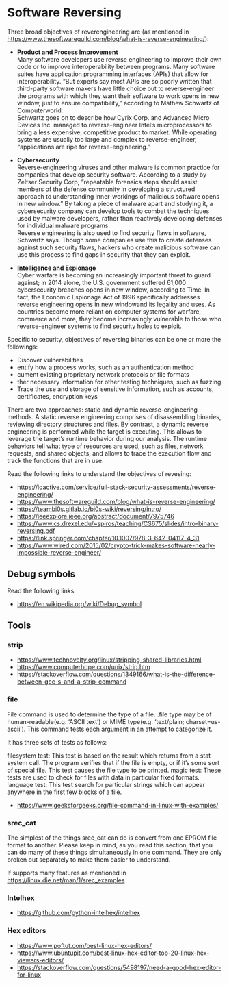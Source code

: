 # Software Reversing

Three broad objectives of reverengineering are (as mentioned in https://www.thesoftwareguild.com/blog/what-is-reverse-engineering/):
- **Product and Process Improvement** \
Many software developers use reverse engineering to improve their own code or to improve interoperability between programs. Many software suites have application programming interfaces (APIs) that allow for interoperability. “But experts say most APIs are so poorly written that third-party software makers have little choice but to reverse-engineer the programs with which they want their software to work opens in new window, just to ensure compatibility,” according to Mathew Schwartz of Computerworld.\
Schwartz goes on to describe how Cyrix Corp. and Advanced Micro Devices Inc. managed to reverse-engineer Intel’s microprocessors to bring a less expensive, competitive product to market. While operating systems are usually too large and complex to reverse-engineer, “applications are ripe for reverse-engineering.”

- **Cybersecurity** \
Reverse-engineering viruses and other malware is common practice for companies that develop security software. According to a study by Zeltser Security Corp, “repeatable forensics steps should assist members of the defense community in developing a structured approach to understanding inner-workings of malicious software opens in new window.” By taking a piece of malware apart and studying it, a cybersecurity company can develop tools to combat the techniques used by malware developers, rather than reactively developing defenses for individual malware programs.\
Reverse engineering is also used to find security flaws in software, Schwartz says. Though some companies use this to create defenses against such security flaws, hackers who create malicious software can use this process to find gaps in security that they can exploit.

- **Intelligence and Espionage** \
Cyber warfare is becoming an increasingly important threat to guard against; in 2014 alone, the U.S. government suffered 61,000 cybersecurity breaches opens in new window, according to Time. In fact, the Economic Espionage Act of 1996 specifically addresses reverse engineering opens in new windowand its legality and uses. As countries become more reliant on computer systems for warfare, commerce and more, they become increasingly vulnerable to those who reverse-engineer systems to find security holes to exploit.

Specific to security, objectives of reversing binaries can be one or more the followings:
- Discover vulnerabilities
- entify how a process works, such as an authentication method
- cument existing proprietary network protocols or file formats
- ther necessary information for other testing techniques, such as fuzzing
- Trace the use and storage of sensitive information, such as accounts, certificates, encryption keys

There are two approaches: static and dynamic reverse-engineering methods. A static reverse engineering comprises of disassembling binaries, reviewing directory structures and files. By contrast, a dynamic reverse engineering is performed while the target is executing. This allows to leverage the target’s runtime behavior during our analysis. The runtime behaviors tell what type of resources are used, such as files, network requests, and shared objects, and allows to trace the execution flow and track the functions that are in use.

Read the following links to understand the objectives of revesing: 
- https://ioactive.com/service/full-stack-security-assessments/reverse-engineering/
- https://www.thesoftwareguild.com/blog/what-is-reverse-engineering/
- https://teambi0s.gitlab.io/bi0s-wiki/reversing/intro/
- https://ieeexplore.ieee.org/abstract/document/7975746
- https://www.cs.drexel.edu/~spiros/teaching/CS675/slides/intro-binary-reversing.pdf
- https://link.springer.com/chapter/10.1007/978-3-642-04117-4_31
- https://www.wired.com/2015/02/crypto-trick-makes-software-nearly-impossible-reverse-engineer/


## Debug symbols

Read the following links:
- https://en.wikipedia.org/wiki/Debug_symbol

## Tools
### strip
- https://www.technovelty.org/linux/stripping-shared-libraries.html
- https://www.computerhope.com/unix/strip.htm
- https://stackoverflow.com/questions/1349166/what-is-the-difference-between-gcc-s-and-a-strip-command

### file

File command is used to determine the type of a file. .file type may be of human-readable(e.g. ‘ASCII text’) or MIME type(e.g. ‘text/plain; charset=us-ascii’). This command tests each argument in an attempt to categorize it.

It has three sets of tests as follows:

filesystem test: This test is based on the result which returns from a stat system call. The program verifies that if the file is empty, or if it’s some sort of special file. This test causes the file type to be printed.
magic test: These tests are used to check for files with data in particular fixed formats.
language test: This test search for particular strings which can appear anywhere in the first few blocks of a file.

- https://www.geeksforgeeks.org/file-command-in-linux-with-examples/

### srec_cat
The simplest of the things srec_cat can do is convert from one EPROM file format to another. Please keep in mind, as you read this section, that you can do many of these things simultaneously in one command. They are only broken out separately to make them easier to understand.

If supports many features as mentioned in https://linux.die.net/man/1/srec_examples

### Intelhex

- https://github.com/python-intelhex/intelhex


### Hex editors

- https://www.poftut.com/best-linux-hex-editors/
- https://www.ubuntupit.com/best-linux-hex-editor-top-20-linux-hex-viewers-editors/
- https://stackoverflow.com/questions/5498197/need-a-good-hex-editor-for-linux
